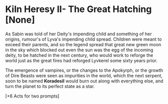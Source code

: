 # Kiln Heresy II- The Great Hatching [None]

As Sabin was told of her Deity's impending child and something of her origins, rumour's of Lyva's impending child spread. Children were meant to exceed their parents, and so the legend spread that great new green moon in the sky which blocked out even the sun was the egg of the incoming deity, to be hatched in the next century, who would work to reforge the world just as the great fires had reforged Lyvkerel some sixty years prior.     

The emergence of vampires, or the changes to the Apokyrph, or the growth of Dire Beasts were seen as impurities in the world, which the next serpent, soon to be named **Koradesil** would burn out along with everything else, and turn the planet to its perfect state as a star.     

[+6 Acts for two prompts]
